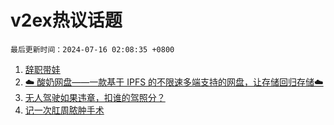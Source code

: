 # v2ex热议话题

`最后更新时间：2024-07-16 02:08:35 +0800`

1. [辞职带娃](https://www.v2ex.com/t/1057280)
1. [☁️ 酸奶网盘——一款基于 IPFS 的不限速多端支持的网盘，让存储回归存储☁️](https://www.v2ex.com/t/1057302)
1. [无人驾驶如果违章，扣谁的驾照分？](https://www.v2ex.com/t/1057338)
1. [记一次肛周脓肿手术](https://www.v2ex.com/t/1057326)

